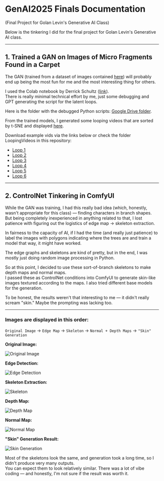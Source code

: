 # GenAI2025 Finals Documentation

(Final Project for Golan Levin's Generative AI Class)

Below is the tinkering I did for the final project for Golan Levin's Generative AI class.

---

## 1. Trained a GAN on Images of Micro Fragments Found in a Carpet

The GAN (trained from a dataset of images contained [here](https://cathleenzzzz.github.io/stuckincarpet/)) will probably end up being the most fun for me and the most interesting thing for others.

I used the Colab notebook by Derrick Schultz ([link](https://github.com/brownvc/R3GAN/)).  
There is really minimal technical effort by me, just some debugging and GPT generating the script for the latent loops.

Here is the folder with the debugged Python scripts: [Google Drive folder](https://drive.google.com/drive/folders/1F69HsQV__R6fduAYwGv-eEUZp5KsDkvV?usp=sharing).

From the trained models, I generated some looping videos that are sorted by t-SNE and displayed [here](https://cathleenzzzz.github.io/stuckincarpet_moving/).

Download example vids via the links below or check the folder LoopingVideos in this repository:

- [Loop 1](https://github.com/cathleenZzzz/GenAI2025_finals/raw/main/LoopingVideos/loop3.mp4)
- [Loop 2](https://github.com/cathleenZzzz/GenAI2025_finals/raw/main/LoopingVideos/loop9.mp4)
- [Loop 3](https://github.com/cathleenZzzz/GenAI2025_finals/raw/main/LoopingVideos/loop10.mp4)
- [Loop 4](https://github.com/cathleenZzzz/GenAI2025_finals/raw/main/LoopingVideos/loop11.mp4)
- [Loop 5](https://github.com/cathleenZzzz/GenAI2025_finals/raw/main/LoopingVideos/loop12.mp4)
- [Loop 6](https://github.com/cathleenZzzz/GenAI2025_finals/raw/main/LoopingVideos/loop13.mp4)

---

## 2. ControlNet Tinkering in ComfyUI

While the GAN was training, I had this really bad idea (which, honestly, wasn't appropriate for this class) — finding characters in branch shapes.  
But being completely inexperienced in anything related to that, I lost patience with figuring out the logistics of edge map → skeleton extraction.

In fairness to the capacity of AI, if I had the time (and really just patience) to label the images with polygons indicating where the trees are and train a model that way, it might have worked.

The edge graphs and skeletons are kind of pretty, but in the end, I was mostly just doing random image processing in Python.

So at this point, I decided to use these sort-of-branch skeletons to make depth maps and normal maps.  
I passed these as ControlNet conditions into ComfyUI to generate skin-like images textured according to the maps. I also tried different base models for the generation.

To be honest, the results weren't that interesting to me — it didn't really scream "skin." Maybe the prompting was lacking too.

---

### Images are displayed in this order:

`Original Image` → `Edge Map` → `Skeleton` → `Normal + Depth Maps` → `"Skin" Generation`

**Original Image:**

![Original Image](https://raw.githubusercontent.com/cathleenZzzz/GenAI2025_finals/main/TreeSkinImages/original.png)

**Edge Detection:**

![Edge Detection](https://raw.githubusercontent.com/cathleenZzzz/GenAI2025_finals/main/TreeSkinImages/edge.png)

**Skeleton Extraction:**

![Skeleton](https://raw.githubusercontent.com/cathleenZzzz/GenAI2025_finals/main/TreeSkinImages/skeleton.png)

**Depth Map:**

![Depth Map](https://raw.githubusercontent.com/cathleenZzzz/GenAI2025_finals/main/TreeSkinImages/depth.png)

**Normal Map:**

![Normal Map](https://raw.githubusercontent.com/cathleenZzzz/GenAI2025_finals/main/TreeSkinImages/normal.png)

**"Skin" Generation Result:**

![Skin Generation](https://raw.githubusercontent.com/cathleenZzzz/GenAI2025_finals/main/TreeSkinImages/generated.jpg)

Most of the skeletons look the same, and generation took a long time, so I didn't produce very many outputs.  
You can expect them to look relatively similar. There was a lot of vibe coding — and honestly, I'm not sure if the result was worth it.

